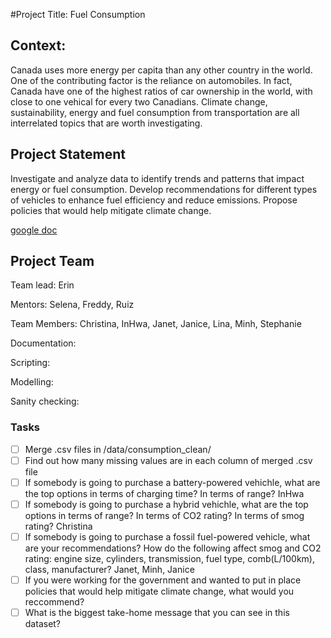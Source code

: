 #Project Title: Fuel Consumption

## Context:
Canada uses more energy per capita than any other country in the world. One of the contributing factor is the reliance on automobiles. In fact, Canada have one of the highest ratios of car ownership in the world, with close to one vehical for every two Canadians. Climate change, sustainability, energy and fuel consumption from transportation are all interrelated topics that are worth investigating.

## Project Statement
Investigate and analyze data to identify trends and patterns that impact energy or fuel consumption. Develop recommendations for different types of vehicles to enhance fuel efficiency and reduce emissions. Propose policies that would help mitigate climate change.

[google doc](https://docs.google.com/document/d/145bdINznB5TpugOunzHF2LDdQuCvEcXMLCGlhdBBLb4/edit)

## Project Team

Team lead: Erin 

Mentors: Selena, Freddy, Ruiz

Team Members: Christina, InHwa, Janet, Janice, Lina, Minh, Stephanie




Documentation:

Scripting:

Modelling: 

Sanity checking: 

### Tasks
- [ ] Merge .csv files in /data/consumption_clean/
- [ ] Find out how many missing values are in each column of merged .csv file
- [ ] If somebody is going to purchase a battery-powered vehichle, what are the top options in terms of charging time? In terms of range? InHwa
- [ ] If somebody is going to purchase a hybrid vehichle, what are the top options in terms of range? In terms of CO2 rating? In terms of smog rating? Christina
- [ ] If somebody is going to purchase a fossil fuel-powered vehicle, what are your recommendations? How do the following affect smog and CO2 rating: engine size, cylinders, transmission, fuel type, comb(L/100km), class, manufacturer? Janet, Minh, Janice
- [ ] If you were working for the government and wanted to put in place policies that would help mitigate climate change, what would you reccommend?
- [ ] What is the biggest take-home message that you can see in this dataset?
